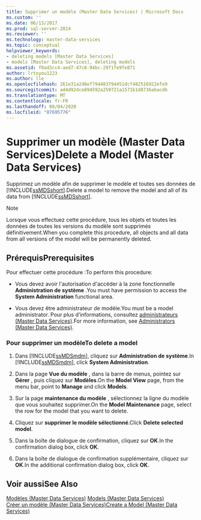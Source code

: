 ```yaml
---
title: Supprimer un modèle (Master Data Services) | Microsoft Docs
ms.custom: ''
ms.date: 06/13/2017
ms.prod: sql-server-2014
ms.reviewer: ''
ms.technology: master-data-services
ms.topic: conceptual
helpviewer_keywords:
- deleting models [Master Data Services]
- models [Master Data Services], deleting models
ms.assetid: f0ad3cc4-aed7-47c8-94bc-2971fe9fe871
author: lrtoyou1223
ms.author: lle
ms.openlocfilehash: 261e31a2d8ef794483794451dcf482516922efe9
ms.sourcegitcommit: ad4d92dce894592a259721a1571b1d8736abacdb
ms.translationtype: MT
ms.contentlocale: fr-FR
ms.lasthandoff: 08/04/2020
ms.locfileid: "87695776"
---
```

# <a name="delete-a-model-master-data-services"></a><span data-ttu-id="05b0f-102">Supprimer un modèle (Master Data Services)</span><span class="sxs-lookup"><span data-stu-id="05b0f-102">Delete a Model (Master Data Services)</span></span>
  <span data-ttu-id="05b0f-103">Supprimez un modèle afin de supprimer le modèle et toutes ses données de [!INCLUDE[ssMDSshort](../includes/ssmdsshort-md.md)].</span><span class="sxs-lookup"><span data-stu-id="05b0f-103">Delete a model to remove the model and all of its data from [!INCLUDE[ssMDSshort](../includes/ssmdsshort-md.md)].</span></span>  
  
> [!NOTE]  
>  <span data-ttu-id="05b0f-104">Lorsque vous effectuez cette procédure, tous les objets et toutes les données de toutes les versions du modèle sont supprimés définitivement.</span><span class="sxs-lookup"><span data-stu-id="05b0f-104">When you complete this procedure, all objects and all data from all versions of the model will be permanently deleted.</span></span>  
  
## <a name="prerequisites"></a><span data-ttu-id="05b0f-105">Prérequis</span><span class="sxs-lookup"><span data-stu-id="05b0f-105">Prerequisites</span></span>  
 <span data-ttu-id="05b0f-106">Pour effectuer cette procédure :</span><span class="sxs-lookup"><span data-stu-id="05b0f-106">To perform this procedure:</span></span>  
  
-   <span data-ttu-id="05b0f-107">Vous devez avoir l'autorisation d'accéder à la zone fonctionnelle **Administration de système** .</span><span class="sxs-lookup"><span data-stu-id="05b0f-107">You must have permission to access the **System Administration** functional area.</span></span>  
  
-   <span data-ttu-id="05b0f-108">Vous devez être administrateur de modèle.</span><span class="sxs-lookup"><span data-stu-id="05b0f-108">You must be a model administrator.</span></span> <span data-ttu-id="05b0f-109">Pour plus d’informations, consultez [administrateurs &#40;Master Data Services&#41;](administrators-master-data-services.md).</span><span class="sxs-lookup"><span data-stu-id="05b0f-109">For more information, see [Administrators &#40;Master Data Services&#41;](administrators-master-data-services.md).</span></span>  
  
### <a name="to-delete-a-model"></a><span data-ttu-id="05b0f-110">Pour supprimer un modèle</span><span class="sxs-lookup"><span data-stu-id="05b0f-110">To delete a model</span></span>  
  
1.  <span data-ttu-id="05b0f-111">Dans [!INCLUDE[ssMDSmdm](../includes/ssmdsmdm-md.md)], cliquez sur **Administration de système**.</span><span class="sxs-lookup"><span data-stu-id="05b0f-111">In [!INCLUDE[ssMDSmdm](../includes/ssmdsmdm-md.md)], click **System Administration**.</span></span>  
  
2.  <span data-ttu-id="05b0f-112">Dans la page **Vue du modèle** , dans la barre de menus, pointez sur **Gérer** , puis cliquez sur **Modèles**.</span><span class="sxs-lookup"><span data-stu-id="05b0f-112">On the **Model View** page, from the menu bar, point to **Manage** and click **Models**.</span></span>  
  
3.  <span data-ttu-id="05b0f-113">Sur la page **maintenance du modèle** , sélectionnez la ligne du modèle que vous souhaitez supprimer.</span><span class="sxs-lookup"><span data-stu-id="05b0f-113">On the **Model Maintenance** page, select the row for the model that you want to delete.</span></span>  
  
4.  <span data-ttu-id="05b0f-114">Cliquez sur **supprimer le modèle sélectionné**.</span><span class="sxs-lookup"><span data-stu-id="05b0f-114">Click **Delete selected model**.</span></span>  
  
5.  <span data-ttu-id="05b0f-115">Dans la boîte de dialogue de confirmation, cliquez sur **OK**.</span><span class="sxs-lookup"><span data-stu-id="05b0f-115">In the confirmation dialog box, click **OK**.</span></span>  
  
6.  <span data-ttu-id="05b0f-116">Dans la boîte de dialogue de confirmation supplémentaire, cliquez sur **OK**.</span><span class="sxs-lookup"><span data-stu-id="05b0f-116">In the additional confirmation dialog box, click **OK**.</span></span>  
  
## <a name="see-also"></a><span data-ttu-id="05b0f-117">Voir aussi</span><span class="sxs-lookup"><span data-stu-id="05b0f-117">See Also</span></span>  
 <span data-ttu-id="05b0f-118">[Modèles &#40;Master Data Services&#41;](../../2014/master-data-services/models-master-data-services.md) </span><span class="sxs-lookup"><span data-stu-id="05b0f-118">[Models &#40;Master Data Services&#41;](../../2014/master-data-services/models-master-data-services.md) </span></span>  
 [<span data-ttu-id="05b0f-119">Créer un modèle &#40;Master Data Services&#41;</span><span class="sxs-lookup"><span data-stu-id="05b0f-119">Create a Model &#40;Master Data Services&#41;</span></span>](../../2014/master-data-services/create-a-model-master-data-services.md)  
  
  
